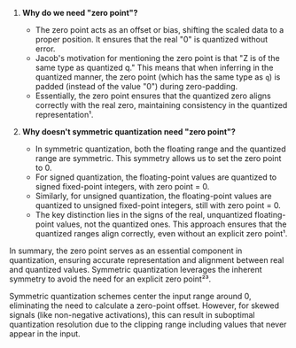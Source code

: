 
1. **Why do we need "zero point"?**
   - The zero point acts as an offset or bias, shifting the scaled data to a proper position. It ensures that the real "0" is quantized without error.
   - Jacob's motivation for mentioning the zero point is that "Z is of the same type as quantized q." This means that when inferring in the quantized manner, the zero point (which has the same type as `q`) is padded (instead of the value "0") during zero-padding.
   - Essentially, the zero point ensures that the quantized zero aligns correctly with the real zero, maintaining consistency in the quantized representation¹.

2. **Why doesn't symmetric quantization need "zero point"?**
   - In symmetric quantization, both the floating range and the quantized range are symmetric. This symmetry allows us to set the zero point to 0.
   - For signed quantization, the floating-point values are quantized to signed fixed-point integers, with zero point = 0.
   - Similarly, for unsigned quantization, the floating-point values are quantized to unsigned fixed-point integers, still with zero point = 0.
   - The key distinction lies in the signs of the real, unquantized floating-point values, not the quantized ones. This approach ensures that the quantized ranges align correctly, even without an explicit zero point¹.

In summary, the zero point serves as an essential component in quantization, ensuring accurate representation and alignment between real and quantized values. Symmetric quantization leverages the inherent symmetry to avoid the need for an explicit zero point²³. 

Symmetric quantization schemes center the input range around 0, eliminating the need to calculate a zero-point offset. However, for skewed signals (like non-negative activations), this can result in suboptimal quantization resolution due to the clipping range including values that never appear in the input.